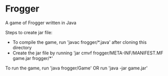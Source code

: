 # Frogger
A game of Frogger written in Java

Steps to create jar file:
- To compile the game, run 'javac frogger/*.java' after cloning this directory
- Create the jar file by running 'jar cmvf frogger/META-INF/MANIFEST.MF game.jar frogger/*'

To run the game, run 'java frogger/Game' OR run 'java -jar game.jar'

